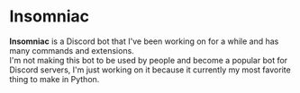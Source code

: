 # Insomniac
**Insomniac** is a Discord bot that I've been working on for a while and has many commands and extensions.   
I'm not making this bot to be used by people and become a popular bot for Discord servers, I'm just working on it because it currently my most favorite thing to make in Python.